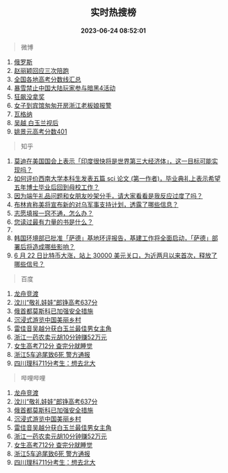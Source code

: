 <div align="center"><h2>实时热搜榜</h2><h4>2023-06-24 08:52:01</h4></div>

> 微博  

1. [俄罗斯](https://s.weibo.com/weibo?q=%23%E4%BF%84%E7%BD%97%E6%96%AF%23&t=31&band_rank=1&Refer=top)<br />
2. [赵丽颖回应三次陪跑](https://s.weibo.com/weibo?q=%23%E8%B5%B5%E4%B8%BD%E9%A2%96%E5%9B%9E%E5%BA%94%E4%B8%89%E6%AC%A1%E9%99%AA%E8%B7%91%23&t=31&band_rank=2&Refer=top)<br />
3. [全国各地高考分数线汇总](https://s.weibo.com/weibo?q=%23%E5%85%A8%E5%9B%BD%E5%90%84%E5%9C%B0%E9%AB%98%E8%80%83%E5%88%86%E6%95%B0%E7%BA%BF%E6%B1%87%E6%80%BB%23&t=31&band_rank=3&Refer=top)<br />
4. [暴雪禁止中国大陆玩家参与暗黑4活动](https://s.weibo.com/weibo?q=%23%E6%9A%B4%E9%9B%AA%E7%A6%81%E6%AD%A2%E4%B8%AD%E5%9B%BD%E5%A4%A7%E9%99%86%E7%8E%A9%E5%AE%B6%E5%8F%82%E4%B8%8E%E6%9A%97%E9%BB%914%E6%B4%BB%E5%8A%A8%23&t=31&band_rank=4&Refer=top)<br />
5. [狂飙没拿奖](https://s.weibo.com/weibo?q=%23%E7%8B%82%E9%A3%99%E6%B2%A1%E6%8B%BF%E5%A5%96%23&t=31&band_rank=5&Refer=top)<br />
6. [女子到宾馆匆匆开房浙江老板娘报警](https://s.weibo.com/weibo?q=%23%E5%A5%B3%E5%AD%90%E5%88%B0%E5%AE%BE%E9%A6%86%E5%8C%86%E5%8C%86%E5%BC%80%E6%88%BF%E6%B5%99%E6%B1%9F%E8%80%81%E6%9D%BF%E5%A8%98%E6%8A%A5%E8%AD%A6%23&t=31&band_rank=6&Refer=top)<br />
7. [瓦格纳](https://s.weibo.com/weibo?q=%23%E7%93%A6%E6%A0%BC%E7%BA%B3%23&t=31&band_rank=7&Refer=top)<br />
8. [吴越 白玉兰视后](https://s.weibo.com/weibo?q=%E5%90%B4%E8%B6%8A%20%E7%99%BD%E7%8E%89%E5%85%B0%E8%A7%86%E5%90%8E&t=31&band_rank=8&Refer=top)<br />
9. [姚景元高考分数401](https://s.weibo.com/weibo?q=%23%E5%A7%9A%E6%99%AF%E5%85%83%E9%AB%98%E8%80%83%E5%88%86%E6%95%B0401%23&t=31&band_rank=9&Refer=top)<br />

> 知乎  

1. [莫迪在美国国会上表示「印度很快将是世界第三大经济体」，这一目标可能实现吗？](https://www.zhihu.com/question/608151767)<br />
2. [如何评价西南大学本科生发表五篇 sci 论文 (第一作者)，毕业典礼上表示希望五年博士毕业后回到母校工作？](https://www.zhihu.com/question/607703486)<br />
3. [因为端午礼品问题和女朋友吵架分手，请大家看看是我反应过度了吗？](https://www.zhihu.com/question/607441090)<br />
4. [布林肯称美将宣布新的对乌军事支持计划，透露了哪些信息？](https://www.zhihu.com/question/607773006)<br />
5. [志愿填报一窍不通，怎么办？](https://www.zhihu.com/question/595485450)<br />
6. [您读过最有力量的书是什么？](https://www.zhihu.com/question/603556848)<br />
7. []()<br />
8. [韩国环境部已批准「萨德」基地环评报告，基建工作将全面启动，「萨德」部署后将造成哪些影响？](https://www.zhihu.com/question/608002674)<br />
9. [6 月 22 日比特币大涨，站上 30000 美元关口，为近两月以来首次，释放了哪些信号？](https://www.zhihu.com/question/607964858)<br />

> 百度  

1. [龙舟竞渡](https://www.baidu.com/s?wd=%E9%BE%99%E8%88%9F%E7%AB%9E%E6%B8%A1&sa=fyb_news&rsv_dl=fyb_news)<br />
2. [汶川“敬礼娃娃”郎铮高考637分](https://www.baidu.com/s?wd=%E6%B1%B6%E5%B7%9D%E2%80%9C%E6%95%AC%E7%A4%BC%E5%A8%83%E5%A8%83%E2%80%9D%E9%83%8E%E9%93%AE%E9%AB%98%E8%80%83637%E5%88%86&sa=fyb_news&rsv_dl=fyb_news)<br />
3. [俄首都莫斯科已加强安全措施](https://www.baidu.com/s?wd=%E4%BF%84%E9%A6%96%E9%83%BD%E8%8E%AB%E6%96%AF%E7%A7%91%E5%B7%B2%E5%8A%A0%E5%BC%BA%E5%AE%89%E5%85%A8%E6%8E%AA%E6%96%BD&sa=fyb_news&rsv_dl=fyb_news)<br />
4. [沉浸式游览中国美丽乡村](https://www.baidu.com/s?wd=%E6%B2%89%E6%B5%B8%E5%BC%8F%E6%B8%B8%E8%A7%88%E4%B8%AD%E5%9B%BD%E7%BE%8E%E4%B8%BD%E4%B9%A1%E6%9D%91&sa=fyb_news&rsv_dl=fyb_news)<br />
5. [雷佳音吴越分获白玉兰最佳男女主角](https://www.baidu.com/s?wd=%E9%9B%B7%E4%BD%B3%E9%9F%B3%E5%90%B4%E8%B6%8A%E5%88%86%E8%8E%B7%E7%99%BD%E7%8E%89%E5%85%B0%E6%9C%80%E4%BD%B3%E7%94%B7%E5%A5%B3%E4%B8%BB%E8%A7%92&sa=fyb_news&rsv_dl=fyb_news)<br />
6. [浙江一药农卖元胡10分钟赚52万元](https://www.baidu.com/s?wd=%E6%B5%99%E6%B1%9F%E4%B8%80%E8%8D%AF%E5%86%9C%E5%8D%96%E5%85%83%E8%83%A110%E5%88%86%E9%92%9F%E8%B5%9A52%E4%B8%87%E5%85%83&sa=fyb_news&rsv_dl=fyb_news)<br />
7. [女生高考712分 查完分就睡觉](https://www.baidu.com/s?wd=%E5%A5%B3%E7%94%9F%E9%AB%98%E8%80%83712%E5%88%86+%E6%9F%A5%E5%AE%8C%E5%88%86%E5%B0%B1%E7%9D%A1%E8%A7%89&sa=fyb_news&rsv_dl=fyb_news)<br />
8. [浙江5车追尾致6死 警方通报](https://www.baidu.com/s?wd=%E6%B5%99%E6%B1%9F5%E8%BD%A6%E8%BF%BD%E5%B0%BE%E8%87%B46%E6%AD%BB+%E8%AD%A6%E6%96%B9%E9%80%9A%E6%8A%A5&sa=fyb_news&rsv_dl=fyb_news)<br />
9. [四川理科711分考生：想去北大](https://www.baidu.com/s?wd=%E5%9B%9B%E5%B7%9D%E7%90%86%E7%A7%91711%E5%88%86%E8%80%83%E7%94%9F%EF%BC%9A%E6%83%B3%E5%8E%BB%E5%8C%97%E5%A4%A7&sa=fyb_news&rsv_dl=fyb_news)<br />

> 哔哩哔哩  

1. [龙舟竞渡](https://www.baidu.com/s?wd=%E9%BE%99%E8%88%9F%E7%AB%9E%E6%B8%A1&sa=fyb_news&rsv_dl=fyb_news)<br />
2. [汶川“敬礼娃娃”郎铮高考637分](https://www.baidu.com/s?wd=%E6%B1%B6%E5%B7%9D%E2%80%9C%E6%95%AC%E7%A4%BC%E5%A8%83%E5%A8%83%E2%80%9D%E9%83%8E%E9%93%AE%E9%AB%98%E8%80%83637%E5%88%86&sa=fyb_news&rsv_dl=fyb_news)<br />
3. [俄首都莫斯科已加强安全措施](https://www.baidu.com/s?wd=%E4%BF%84%E9%A6%96%E9%83%BD%E8%8E%AB%E6%96%AF%E7%A7%91%E5%B7%B2%E5%8A%A0%E5%BC%BA%E5%AE%89%E5%85%A8%E6%8E%AA%E6%96%BD&sa=fyb_news&rsv_dl=fyb_news)<br />
4. [沉浸式游览中国美丽乡村](https://www.baidu.com/s?wd=%E6%B2%89%E6%B5%B8%E5%BC%8F%E6%B8%B8%E8%A7%88%E4%B8%AD%E5%9B%BD%E7%BE%8E%E4%B8%BD%E4%B9%A1%E6%9D%91&sa=fyb_news&rsv_dl=fyb_news)<br />
5. [雷佳音吴越分获白玉兰最佳男女主角](https://www.baidu.com/s?wd=%E9%9B%B7%E4%BD%B3%E9%9F%B3%E5%90%B4%E8%B6%8A%E5%88%86%E8%8E%B7%E7%99%BD%E7%8E%89%E5%85%B0%E6%9C%80%E4%BD%B3%E7%94%B7%E5%A5%B3%E4%B8%BB%E8%A7%92&sa=fyb_news&rsv_dl=fyb_news)<br />
6. [浙江一药农卖元胡10分钟赚52万元](https://www.baidu.com/s?wd=%E6%B5%99%E6%B1%9F%E4%B8%80%E8%8D%AF%E5%86%9C%E5%8D%96%E5%85%83%E8%83%A110%E5%88%86%E9%92%9F%E8%B5%9A52%E4%B8%87%E5%85%83&sa=fyb_news&rsv_dl=fyb_news)<br />
7. [女生高考712分 查完分就睡觉](https://www.baidu.com/s?wd=%E5%A5%B3%E7%94%9F%E9%AB%98%E8%80%83712%E5%88%86+%E6%9F%A5%E5%AE%8C%E5%88%86%E5%B0%B1%E7%9D%A1%E8%A7%89&sa=fyb_news&rsv_dl=fyb_news)<br />
8. [浙江5车追尾致6死 警方通报](https://www.baidu.com/s?wd=%E6%B5%99%E6%B1%9F5%E8%BD%A6%E8%BF%BD%E5%B0%BE%E8%87%B46%E6%AD%BB+%E8%AD%A6%E6%96%B9%E9%80%9A%E6%8A%A5&sa=fyb_news&rsv_dl=fyb_news)<br />
9. [四川理科711分考生：想去北大](https://www.baidu.com/s?wd=%E5%9B%9B%E5%B7%9D%E7%90%86%E7%A7%91711%E5%88%86%E8%80%83%E7%94%9F%EF%BC%9A%E6%83%B3%E5%8E%BB%E5%8C%97%E5%A4%A7&sa=fyb_news&rsv_dl=fyb_news)<br />

